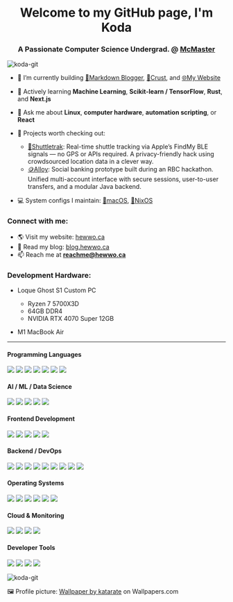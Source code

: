 <h1 align="center">Welcome to my GitHub page, I'm Koda</h1>
<h3 align="center">A Passionate Computer Science Undergrad. @ <a href="https://mcmaster.ca">McMaster</a></h3>

<p align="left">
  <img src="https://komarev.com/ghpvc/?username=koda-git&label=Profile%20views&color=0e75b6&style=flat" alt="koda-git" />
</p>

- 🔭 I’m currently building [📝Markdown Blogger](https://github.com/koda-git/mdblogger), [🥐Crust](https://github.com/koda-git/crust), and [🌐My Website](https://hewwo.ca)

- 🌱 Actively learning **Machine Learning**, **Scikit-learn / TensorFlow**, **Rust**, and **Next.js**

- 💬 Ask me about **Linux**, **computer hardware**, **automation scripting**, or **React**

- 💾 Projects worth checking out:
  - [📍Shuttletrak](https://github.com/koda-git/shuttletrak): Real-time shuttle tracking via Apple’s FindMy BLE signals — no GPS or APIs required. A privacy-friendly hack using crowdsourced location data in a clever way.
  - [🪙Alloy](https://github.com/koda-git/alloy): Social banking prototype built during an RBC hackathon. Unified multi-account interface with secure sessions, user-to-user transfers, and a modular Java backend.

- 💻 System configs I maintain: [🍎macOS](https://github.com/koda-git/config-mac), [🐧NixOS](https://github.com/koda-git/nix-config-t480s)

<h3 align="left">Connect with me:</h3>

- 🌎 Visit my website: [hewwo.ca](https://hewwo.ca)
- 📝 Read my blog: [blog.hewwo.ca](https://blog.hewwo.ca)  
- 📫 Reach me at **reachme@hewwo.ca**

<h3 align="left">Development Hardware:</h3>

- Loque Ghost S1 Custom PC  
  - Ryzen 7 5700X3D  
  - 64GB DDR4  
  - NVIDIA RTX 4070 Super 12GB

- M1 MacBook Air
--- 

<h4 align="left">Programming Languages</h4>
<p align="left">
  <a href="#"><img src="https://img.shields.io/badge/Python-3670A0?style=for-the-badge&logo=python&logoColor=ffdd54"/></a>
  <a href="#"><img src="https://img.shields.io/badge/Java-ED8B00?style=for-the-badge&logo=java&logoColor=white"/></a>
  <a href="#"><img src="https://img.shields.io/badge/JavaScript-F7DF1E?style=for-the-badge&logo=javascript&logoColor=black"/></a>
  <a href="#"><img src="https://img.shields.io/badge/TypeScript-007ACC?style=for-the-badge&logo=typescript&logoColor=white"/></a>
  <a href="#"><img src="https://img.shields.io/badge/C-00599C?style=for-the-badge&logo=c&logoColor=white"/></a>
  <a href="#"><img src="https://img.shields.io/badge/Rust-000000?style=for-the-badge&logo=rust&logoColor=white"/></a>
  <a href="#"><img src="https://img.shields.io/badge/Bash-4EAA25?style=for-the-badge&logo=gnubash&logoColor=white"/></a>
</p>

<h4 align="left">AI / ML / Data Science</h4>
<p align="left">
  <a href="#"><img src="https://img.shields.io/badge/scikit-learn-F7931E?style=for-the-badge&logo=scikitlearn&logoColor=white"/></a>
  <a href="#"><img src="https://img.shields.io/badge/TensorFlow-FF6F00?style=for-the-badge&logo=tensorflow&logoColor=white"/></a>
  <a href="#"><img src="https://img.shields.io/badge/NumPy-013243?style=for-the-badge&logo=numpy&logoColor=white"/></a>
  <a href="#"><img src="https://img.shields.io/badge/pandas-150458?style=for-the-badge&logo=pandas&logoColor=white"/></a>
  <a href="#"><img src="https://img.shields.io/badge/Jupyter-F37626?style=for-the-badge&logo=jupyter&logoColor=white"/></a>
</p>

<h4 align="left">Frontend Development</h4>
<p align="left">
  <a href="#"><img src="https://img.shields.io/badge/React-20232A?style=for-the-badge&logo=react&logoColor=61DAFB"/></a>
  <a href="#"><img src="https://img.shields.io/badge/Next.js-000000?style=for-the-badge&logo=nextdotjs&logoColor=white"/></a>
  <a href="#"><img src="https://img.shields.io/badge/TailwindCSS-06B6D4?style=for-the-badge&logo=tailwindcss&logoColor=white"/></a>
  <a href="#"><img src="https://img.shields.io/badge/HTML5-E34F26?style=for-the-badge&logo=html5&logoColor=white"/></a>
  <a href="#"><img src="https://img.shields.io/badge/CSS3-1572B6?style=for-the-badge&logo=css3&logoColor=white"/></a>
</p>

<h4 align="left">Backend / DevOps</h4>
<p align="left">
  <a href="#"><img src="https://img.shields.io/badge/Node.js-339933?style=for-the-badge&logo=nodedotjs&logoColor=white"/></a>
  <a href="#"><img src="https://img.shields.io/badge/Docker-2496ED?style=for-the-badge&logo=docker&logoColor=white"/></a>
  <a href="#"><img src="https://img.shields.io/badge/NGINX-009639?style=for-the-badge&logo=nginx&logoColor=white"/></a>
  <a href="#"><img src="https://img.shields.io/badge/PostgreSQL-336791?style=for-the-badge&logo=postgresql&logoColor=white"/></a>
  <a href="#"><img src="https://img.shields.io/badge/MySQL-4479A1?style=for-the-badge&logo=mysql&logoColor=white"/></a>
  <a href="#"><img src="https://img.shields.io/badge/Git-F05032?style=for-the-badge&logo=git&logoColor=white"/></a>
  <a href="#"><img src="https://img.shields.io/badge/Flask-000000?style=for-the-badge&logo=flask&logoColor=white"/></a>
  <a href="#"><img src="https://img.shields.io/badge/Rocket-000000?style=for-the-badge&logo=rocket&logoColor=white"/></a>
  <a href="#"><img src="https://img.shields.io/badge/WebSocket-010101?style=for-the-badge&logo=websocket&logoColor=white"/></a>
</p>

<h4 align="left">Operating Systems</h4>
<p align="left">
  <a href="#"><img src="https://img.shields.io/badge/Linux-FCC624?style=for-the-badge&logo=linux&logoColor=black"/></a>
  <a href="#"><img src="https://img.shields.io/badge/macOS-000000?style=for-the-badge&logo=apple&logoColor=white"/></a>
  <a href="#"><img src="https://img.shields.io/badge/Windows-0078D6?style=for-the-badge&logo=windows&logoColor=white"/></a>
  <a href="#"><img src="https://img.shields.io/badge/FreeBSD-AB2B28?style=for-the-badge&logo=freebsd&logoColor=white"/></a>
  <a href="#"><img src="https://img.shields.io/badge/NixOS-5277C3?style=for-the-badge&logo=nixos&logoColor=white"/></a>
  <a href="#"><img src="https://img.shields.io/badge/RHEL-EE0000?style=for-the-badge&logo=redhat&logoColor=white"/></a>

</p>

<h4 align="left">Cloud & Monitoring</h4>
<p align="left">
  <a href="#"><img src="https://img.shields.io/badge/Google%20Cloud-4285F4?style=for-the-badge&logo=googlecloud&logoColor=white"/></a>
  <a href="#"><img src="https://img.shields.io/badge/Grafana-F46800?style=for-the-badge&logo=grafana&logoColor=white"/></a>
  <a href="#"><img src="https://img.shields.io/badge/AWS-232F3E?style=for-the-badge&logo=amazonaws&logoColor=white"/></a>
  <a href="#"><img src="https://img.shields.io/badge/Oracle%20Cloud-F80000?style=for-the-badge&logo=oracle&logoColor=white"/></a>
</p>

<h4 align="left">Developer Tools</h4>
<p align="left">
  <a href="#"><img src="https://img.shields.io/badge/VSCode-007ACC?style=for-the-badge&logo=visualstudiocode&logoColor=white"/></a>
  <a href="#"><img src="https://img.shields.io/badge/Vim-019733?style=for-the-badge&logo=vim&logoColor=white"/></a>
  <a href="#"><img src="https://img.shields.io/badge/tmux-1BB91F?style=for-the-badge&logo=tmux&logoColor=white"/></a>
  <a href="#"><img src="https://img.shields.io/badge/screen-005f87?style=for-the-badge&logo=gnu&logoColor=white"/></a>
</p>

<p><img align="center" src="https://github-readme-stats.vercel.app/api/top-langs?username=koda-git&show_icons=true&locale=en&layout=compact" alt="koda-git" /></p>

<!-- Not ready for GitHub grades yet — I get that! -->
<!-- <p>&nbsp;<img align="center" src="https://github-readme-stats.vercel.app/api?username=koda-git&show_icons=true&locale=en" alt="koda-git" /></p> -->

<p>🖼️ Profile picture: <a href="https://wallpapers.com/picture/russian-blue-cat-pictures-gtrml5zh80hjtdlo.html">Wallpaper by katarate</a> on Wallpapers.com</p>
